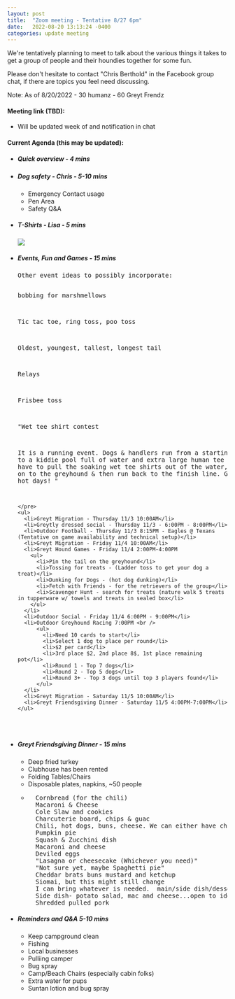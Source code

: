 ```yaml
---
layout: post
title:  "Zoom meeting - Tentative 8/27 6pm"
date:   2022-08-20 13:13:24 -0400
categories: update meeting
---
```



We're tentatively planning to meet to talk about the various things it takes to get a group of people and their houndies together for some fun.

Please don't hesitate to contact "Chris Berthold" in the Facebook group chat, if there are topics you feel need discussing.

Note: As of 8/20/2022 - 30 humanz - 60 Greyt Frendz

<h4>Meeting link (TBD):</h4>
<ul>
  <li>Will be updated week of and notification in chat</li>
</ul>

<h4>Current Agenda (this may be updated):</h4>

<ul>
  <li><h5>Quick overview - 4 mins</h5></li>
  <li><h5>Dog safety - Chris - 5-10 mins</h5>
    <ul>
      <li>Emergency Contact usage</li>
      <li>Pen Area</li>
      <li>Safety Q&amp;A</li>
    </ul>
  </li>
  <li>
    <h5>T-Shirts - Lisa - 5 mins</h5>
    <img src="/assets/t-shirt-20220820.jpg" />
  </li>
  <li>
    <h5>Events, Fun and Games - 15 mins</h5>
    <pre>
Other event ideas to possibly incorporate:

  bobbing for marshmellows

  Tic tac toe, ring toss, poo toss

  Oldest, youngest, tallest, longest tail

  Relays

  Frisbee toss

  "Wet tee shirt contest

  It is a running event.   Dogs & handlers run from a starting line to a kiddie pool full of water and extra large human tee shirts.   They have to pull the soaking wet tee shirts out of the water, wrestle then on to the greyhound & then run back to the finish line.     Great for hot days!   "

    </pre>
    <ul>
      <li>Greyt Migration - Thursday 11/3 10:00AM</li>
      <li>Greytly dressed social - Thursday 11/3 - 6:00PM - 8:00PM</li>
      <li>Outdoor Football - Thursday 11/3 8:15PM - Eagles @ Texans (Tentative on game availability and technical setup)</li>
      <li>Greyt Migration - Friday 11/4 10:00AM</li>
      <li>Greyt Hound Games - Friday 11/4 2:00PM-4:00PM
        <ul>
          <li>Pin the tail on the greyhound</li>
          <li>Tossing for treats - (Ladder toss to get your dog a treat)</li>
          <li>Dunking for Dogs - (hot dog dunking)</li>
          <li>Fetch with Friends - for the retrievers of the group</li>
          <li>Scavenger Hunt - search for treats (nature walk 5 treats in tupperware w/ towels and treats in sealed box</li>
        </ul>
      </li>
      <li>Outdoor Social - Friday 11/4 6:00PM - 9:00PM</li>
      <li>Outdoor Greyhound Racing 7:00PM <br />
          <ul>
            <li>Need 10 cards to start</li>
            <li>Select 1 dog to place per round</li>
            <li>$2 per card</li>
            <li>3rd place $2, 2nd place 8$, 1st place remaining pot</li>
            <li>Round 1 - Top 7 dogs</li>
            <li>Round 2 - Top 5 dogs</li>
            <li>Round 3+ - Top 3 dogs until top 3 players found</li>
          </ul>
      </li>
      <li>Greyt Migration - Saturday 11/5 10:00AM</li>
      <li>Greyt Friendsgiving Dinner - Saturday 11/5 4:00PM-7:00PM</li>
    </ul>
  </li>
  <li>
    <h5>Greyt Friendsgiving Dinner - 15 mins</h5>
    <ul>
       <li>Deep fried turkey</li>
       <li>Clubhouse has been rented</li>
       <li>Folding Tables/Chairs</li>
       <li>Disposable plates, napkins, ~50 people</li>
       <li>
       <pre>
  Cornbread (for the chili)
  Macaroni & Cheese
  Cole Slaw and cookies
  Charcuterie board, chips & guac
  Chili, hot dogs, buns, cheese. We can either have chili in a bowl or cheese dogs
  Pumpkin pie 
  Squash & Zucchini dish
  Macaroni and cheese
  Deviled eggs
  "Lasagna or cheesecake (Whichever you need)"
  "Not sure yet, maybe Spaghetti pie"
  Cheddar brats buns mustard and ketchup 
  Siomai, but this might still change 
  I can bring whatever is needed.  main/side dish/dessert....  I make a mean pulled pork, veggie side dish, salad, or cheesecake.
  Side dish- potato salad, mac and cheese...open to ideas
  Shredded pulled pork
</pre>
       </li>
    </ul>
  </li>
  <li><h5>Reminders and Q&amp;A 5-10 mins</h5>
    <ul>
      <li>Keep campground clean</li>
      <li>Fishing</li>
      <li>Local businesses</li>
      <li>Pulliing camper</li>
      <li>Bug spray</li>
      <li>Camp/Beach Chairs (especially cabin folks)</li>
      <li>Extra water for pups</li>
      <li>Suntan lotion and bug spray</li>
    </ul>
  </li>
</ul>